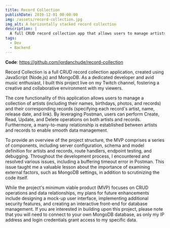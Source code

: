 ```yaml
---
title: Record Collection
publishDate: 2019-12-01 00:00:00
img: /assets/record-collection.jpg
img_alt: A horizontally stacked record collection
description: |
  A full CRUD record collection app that allows users to manage artists and records using Node.js and MongoDB, built entirely with a community on Twitch.
tags:
  - Dev
  - Backend
---
```


**Code**: https://github.com/jordanchude/record-collection

Record Collection is a full CRUD record collection application, created using JavaScript (Node.js) and MongoDB. As a dedicated developer and avid music enthusiast, I built this project live on my Twitch channel, fostering a creative and collaborative environment with my viewers.

The core functionality of this application allows users to manage a collection of artists (including their names, birthdays, photos, and records) and their corresponding records (specifying each record's artist, name, release date, and link). By leveraging Postman, users can perform Create, Read, Update, and Delete operations on both artists and records. Furthermore, a many-to-many relationship is established between artists and records to enable smooth data management.

To provide an overview of the project structure, the MVP comprises a series of components, including server configuration, schema and model definition for artists and records, route handlers, endpoint testing, and debugging. Throughout the development process, I encountered and resolved various issues, including a buffering timeout error in Postman. This issue taught me a valuable lesson about the importance of examining external factors, such as MongoDB settings, in addition to scrutinizing the code itself.

While the project's minimum viable product (MVP) focuses on CRUD operations and data relationships, my plans for future enhancements include designing a mock-up user interface, implementing additional security features, and creating an interactive front-end for database management. If you are interested in building upon this project, please note that you will need to connect to your own MongoDB database, as only my IP address and login credentials grant access to my specific data.